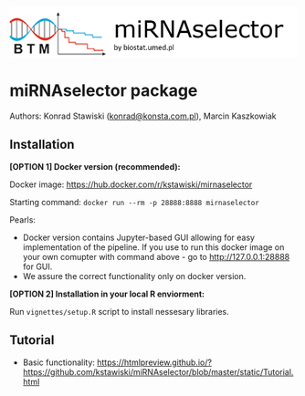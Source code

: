 ![](vignettes/logo.png)

# miRNAselector package

Authors: Konrad Stawiski (konrad@konsta.com.pl), Marcin Kaszkowiak

## Installation

**[OPTION 1] Docker version (recommended):**

Docker image: https://hub.docker.com/r/kstawiski/mirnaselector

Starting command: `docker run --rm -p 28888:8888 mirnaselector`

Pearls:

- Docker version contains Jupyter-based GUI allowing for easy implementation of the pipeline. If you use to run this docker image on your own comupter with command above - go to http://127.0.0.1:28888 for GUI.
- We assure the correct functionality only on docker version.

**[OPTION 2] Installation in your local R enviorment:**

Run `vignettes/setup.R` script to install nessesary libraries.

## Tutorial

- Basic functionality: https://htmlpreview.github.io/?https://github.com/kstawiski/miRNAselector/blob/master/static/Tutorial.html
